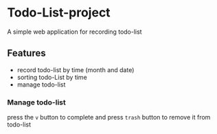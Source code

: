 # Todo-List-project
A simple web application for recording todo-list

## Features
- record todo-list by time (month and date)
- sorting todo-List by time
- manage todo-list

### Manage todo-list
press the `v` button to complete
and press `trash` button to remove it from todo-list

